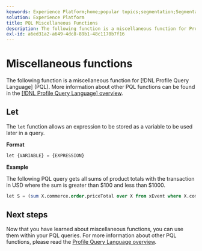 ```yaml
---
keywords: Experience Platform;home;popular topics;segmentation;Segmentation;Segmentation Service;pql;PQL;Profile Query Language;miscellaneous functions;misc;
solution: Experience Platform
title: PQL Miscellaneous Functions
description: The following function is a miscellaneous function for Profile Query Language (PQL).
exl-id: a6ed31a2-a649-4dc8-89b1-48c1170b7f16
---
```

# Miscellaneous functions

The following function is a miscellaneous function for [!DNL Profile Query Language] (PQL). More information about other PQL functions can be found in the [[!DNL Profile Query Language] overview](./overview.md).

## Let

The `let` function allows an expression to be stored as a variable to be used later in a query.

**Format**

```sql
let {VARIABLE} = {EXPRESSION}
```

**Example**

The following PQL query gets all sums of product totals with the transaction in USD where the sum is greater than $100 and less than $1000.

```sql
let S = (sum X.commerce.order.priceTotal over X from xEvent where X.commerce.order.currencyCode = "USD") in (S > 100 and S < 1000)
```

## Next steps

Now that you have learned about miscellaneous functions, you can use them within your PQL queries. For more information about other PQL functions, please read the [Profile Query Language overview](./overview.md).
